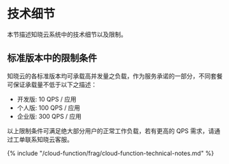 # 技术细节

本节描述知晓云系统中的技术细节以及限制。


## 标准版本中的限制条件

知晓云的各标准版本均可承载高并发量之负载，作为服务承诺的一部分，不同套餐可保证承载量不低于以下之描述：

- 开发版: 10 QPS / 应用
- 个人版: 100 QPS / 应用
- 企业版: 300 QPS / 应用

以上限制条件可满足绝大部分用户的正常工作负载，若有更高的 QPS 需求，请通过工单联系知晓云客服。

{% include "/cloud-function/frag/cloud-function-technical-notes.md" %}
